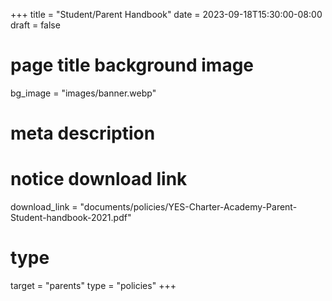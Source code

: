 +++
title = "Student/Parent Handbook"
date = 2023-09-18T15:30:00-08:00
draft = false
# page title background image
bg_image = "images/banner.webp"
# meta description
# notice download link
download_link  = "documents/policies/YES-Charter-Academy-Parent-Student-handbook-2021.pdf"
# type
target = "parents"
type = "policies"
+++
